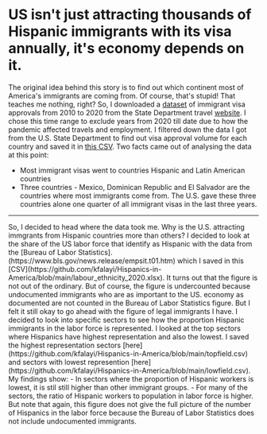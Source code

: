 # US isn't just attracting thousands of Hispanic immigrants with its visa annually, it's economy depends on it.
The original idea behind this story is to find out which continent most of America's immigrants are coming from. Of course, that's stupid! That teaches me nothing, right?
So, I downloaded a [dataset](https://github.com/kfalayi/Hispanics-in-America/blob/main/US_ImVisa_continent.xlsx) of immigrant visa approvals from 2010 to 2020 from the State Department travel [website](https://travel.state.gov/content/travel/en/legal/visa-law0/visa-statistics.html). 
I chose this time range to exclude years from 2020 till date due to how the pandemic affected travels and employment.
I filtered down the data I got from the U.S. State Department to find out visa approval volume for each country and saved it in [this CSV](https://github.com/kfalayi/Hispanics-in-America/blob/main/visaCountry.xlsx). 
Two facts came out of analysing the data at this point:
-  Most immigrant visas went to countries Hispanic and Latin American countries
-  Three countries - Mexico, Dominican Republic and El Salvador are the countries where most immigrants come from.
 The U.S. gave these three countries alone one quarter of all immigrant visas in the last three years.
 <hr>
So, I decided to head where the data took me. Why is the U.S. attracting immgrants from Hispanic countries more than others?
I decided to look at the share of the US labor force that identify as Hispanic with the data from the [Bureau of Labor Statistics].(https://www.bls.gov/news.release/empsit.t01.htm) which I saved in this [CSV](https://github.com/kfalayi/Hispanics-in-America/blob/main/labour_ethnicity_2020.xlsx).
It turns out that the figure is not out of the ordinary. But of course, the figure is undercounted because undocumented immigrants who are as important to the US. economy as documented are not counted in the Bureau of Labor Statistics figure.
But I felt it still okay to go ahead with the figure of legal immigrants I have.
I decided to look into specific sectors to see how the proportion Hispanic immigrants in the labor force is represented.
I looked at the top sectors where Hispanics have highest representation and also the lowest. I saved the highest representation sectors [here](https://github.com/kfalayi/Hispanics-in-America/blob/main/topfield.csv) and sectors with lowest represention [here](https://github.com/kfalayi/Hispanics-in-America/blob/main/lowfield.csv). 
My findings show:
- In sectors where the proportion of Hispanic workers is lowest, it is stil still higher than other immigrant groups.
- For many of the sectors, the ratio of Hispanic workers to population in labor force is higher. 
But note that again, this figure does not give the full picture of the number of Hispanics in the labor force because the Bureau of Labor Statistics does not include undocumented immigrants.
